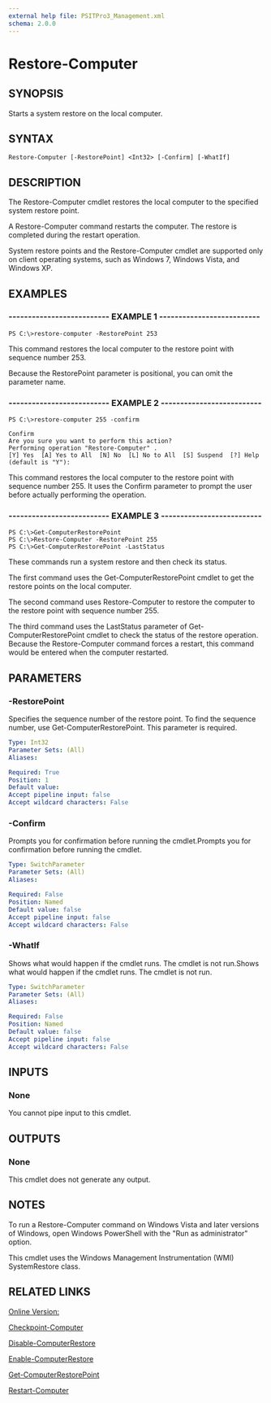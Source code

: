 ```yaml
---
external help file: PSITPro3_Management.xml
schema: 2.0.0
---
```


# Restore-Computer
## SYNOPSIS
Starts a system restore on the local computer.

## SYNTAX

```
Restore-Computer [-RestorePoint] <Int32> [-Confirm] [-WhatIf]
```

## DESCRIPTION
The Restore-Computer cmdlet restores the local computer to the specified system restore point.

A Restore-Computer command restarts the computer.
The restore is completed during the restart operation.

System restore points and the Restore-Computer cmdlet are supported only on client operating systems, such as Windows 7, Windows Vista, and Windows XP.

## EXAMPLES

### -------------------------- EXAMPLE 1 --------------------------
```
PS C:\>restore-computer -RestorePoint 253
```

This command restores the local computer to the restore point with sequence number 253.

Because the RestorePoint parameter is positional, you can omit the parameter name.

### -------------------------- EXAMPLE 2 --------------------------
```
PS C:\>restore-computer 255 -confirm

Confirm
Are you sure you want to perform this action?
Performing operation "Restore-Computer" .
[Y] Yes  [A] Yes to All  [N] No  [L] No to All  [S] Suspend  [?] Help (default is "Y"):
```

This command restores the local computer to the restore point with sequence number 255.
It uses the Confirm parameter to prompt the user before actually performing the operation.

### -------------------------- EXAMPLE 3 --------------------------
```
PS C:\>Get-ComputerRestorePoint
PS C:\>Restore-Computer -RestorePoint 255
PS C:\>Get-ComputerRestorePoint -LastStatus
```

These commands run a system restore and then check its status.

The first command uses the Get-ComputerRestorePoint cmdlet to get the restore points on the local computer.

The second command uses Restore-Computer to restore the computer to the restore point with sequence number 255.

The third command uses the LastStatus parameter of Get-ComputerRestorePoint cmdlet to check the status of the restore operation.
Because the Restore-Computer command forces a restart, this command would be entered when the computer restarted.

## PARAMETERS

### -RestorePoint
Specifies the sequence number of the restore point. 
To find the sequence number, use Get-ComputerRestorePoint.
This parameter is required.

```yaml
Type: Int32
Parameter Sets: (All)
Aliases: 

Required: True
Position: 1
Default value: 
Accept pipeline input: false
Accept wildcard characters: False
```

### -Confirm
Prompts you for confirmation before running the cmdlet.Prompts you for confirmation before running the cmdlet.

```yaml
Type: SwitchParameter
Parameter Sets: (All)
Aliases: 

Required: False
Position: Named
Default value: false
Accept pipeline input: false
Accept wildcard characters: False
```

### -WhatIf
Shows what would happen if the cmdlet runs.
The cmdlet is not run.Shows what would happen if the cmdlet runs.
The cmdlet is not run.

```yaml
Type: SwitchParameter
Parameter Sets: (All)
Aliases: 

Required: False
Position: Named
Default value: false
Accept pipeline input: false
Accept wildcard characters: False
```

## INPUTS

### None
You cannot pipe input to this cmdlet.

## OUTPUTS

### None
This cmdlet does not generate any output.

## NOTES
To run a Restore-Computer command on Windows Vista and later versions of Windows, open Windows PowerShell with the "Run as administrator" option.

This cmdlet uses the Windows Management Instrumentation \(WMI\) SystemRestore class.

## RELATED LINKS

[Online Version:](http://go.microsoft.com/fwlink/?LinkID=135254)

[Checkpoint-Computer](9ef7dd97-dbd9-43de-8988-9ab85e7827ad)

[Disable-ComputerRestore](06c5d9de-8a14-449c-b13b-c6793297e3fe)

[Enable-ComputerRestore](47fd013a-d03b-487d-8c7b-17e93f038d1f)

[Get-ComputerRestorePoint](3afe67e8-56bd-4505-b7f6-b822143a28d5)

[Restart-Computer](ba50f64c-866e-4315-91c7-0ce16b44c47e)


